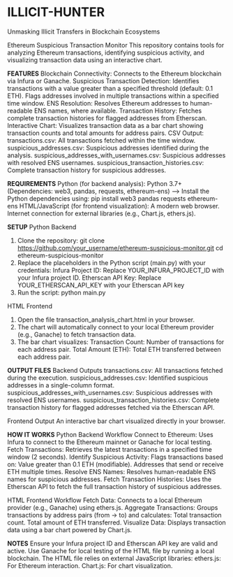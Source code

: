 # ILLICIT-HUNTER
Unmasking Illicit Transfers in Blockchain Ecosystems

Ethereum Suspicious Transaction Monitor
This repository contains tools for analyzing Ethereum transactions, identifying suspicious activity, and visualizing transaction data using an interactive chart.

**FEATURES**
Blockchain Connectivity: Connects to the Ethereum blockchain via Infura or Ganache.
Suspicious Transaction Detection: 
    Identifies transactions with a value greater than a specified threshold (default: 0.1 ETH). 
    Flags addresses involved in multiple transactions within a specified time window.
ENS Resolution: Resolves Ethereum addresses to human-readable ENS names, where available.
Transaction History: Fetches complete transaction histories for flagged addresses from Etherscan.
Interactive Chart: Visualizes transaction data as a bar chart showing transaction counts and total amounts for address pairs.
CSV Output:
    transactions.csv: All transactions fetched within the time window.
    suspicious_addresses.csv: Suspicious addresses identified during the analysis.
    suspicious_addresses_with_usernames.csv: Suspicious addresses with resolved ENS usernames.
    suspicious_transaction_histories.csv: Complete transaction history for suspicious addresses.

**REQUIREMENTS**
Python (for backend analysis): Python 3.7+ (Dependencies: web3, pandas, requests, ethereum-ens)
    --> Install the Python dependencies using: pip install web3 pandas requests ethereum-ens
HTML/JavaScript (for frontend visualization): 
    A modern web browser.
    Internet connection for external libraries (e.g., Chart.js, ethers.js).

**SETUP**
Python Backend
1. Clone the repository: git clone https://github.com/your_username/ethereum-suspicious-monitor.git
                         cd ethereum-suspicious-monitor
2. Replace the placeholders in the Python script (main.py) with your credentials:
      Infura Project ID: Replace YOUR_INFURA_PROJECT_ID with your Infura project ID.
      Etherscan API Key: Replace YOUR_ETHERSCAN_API_KEY with your Etherscan API key
3. Run the script: python main.py

HTML Frontend
1. Open the file transaction_analysis_chart.html in your browser.
2. The chart will automatically connect to your local Ethereum provider (e.g., Ganache) to fetch transaction data.
3. The bar chart visualizes:
            Transaction Count: Number of transactions for each address pair.
            Total Amount (ETH): Total ETH transferred between each address pair.

**OUTPUT FILES**
Backend Outputs
    transactions.csv: All transactions fetched during the execution.
    suspicious_addresses.csv: Identified suspicious addresses in a single-column format.
    suspicious_addresses_with_usernames.csv: Suspicious addresses with resolved ENS usernames.
    suspicious_transaction_histories.csv: Complete transaction history for flagged addresses fetched via the Etherscan API.

Frontend Output
    An interactive bar chart visualized directly in your browser.
    
**HOW IT WORKS**
Python Backend Workflow
  Connect to Ethereum: Uses Infura to connect to the Ethereum mainnet or Ganache for local testing.
  Fetch Transactions: Retrieves the latest transactions in a specified time window (2 seconds).
  Identify Suspicious Activity: 
        Flags transactions based on: 
            Value greater than 0.1 ETH (modifiable). 
            Addresses that send or receive ETH multiple times.
  Resolve ENS Names: Resolves human-readable ENS names for suspicious addresses.
  Fetch Transaction Histories: Uses the Etherscan API to fetch the full transaction history of suspicious addresses.

HTML Frontend Workflow
  Fetch Data: Connects to a local Ethereum provider (e.g., Ganache) using ethers.js.
  Aggregate Transactions: 
      Groups transactions by address pairs (from → to) and calculates: 
          Total transaction count. 
          Total amount of ETH transferred.
  Visualize Data: Displays transaction data using a bar chart powered by Chart.js.
  
**NOTES**
  Ensure your Infura project ID and Etherscan API key are valid and active.
  Use Ganache for local testing of the HTML file by running a local blockchain.
  The HTML file relies on external JavaScript libraries:
      ethers.js: For Ethereum interaction.
      Chart.js: For chart visualization.


